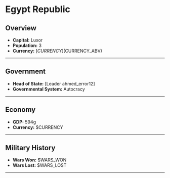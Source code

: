 # Egypt Republic

## Overview

- **Capital:** Luxor
- **Population:** 3
- **Currency:** [$CURRENCY] ($CURRENCY_ABV)

---

## Government

- **Head of State:** [Leader ahmed_error12]
- **Governmental System:** Autocracy

---

## Economy

- **GDP:** 594g
- **Currency:** $CURRENCY

---

## Military History

- **Wars Won:** $WARS_WON
- **Wars Lost:** $WARS_LOST

---

